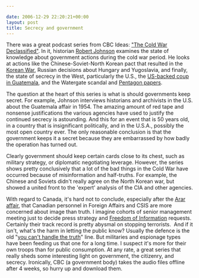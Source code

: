 ```yaml
---

date: 2006-12-29 22:20:21+00:00
layout: post
title: Secrecy and government
---
```


There was a great podcast series from CBC Ideas: ["The Cold War Declassified"](http://www.radio.cbc.ca/programs/ideas/podcast.html). In it, historian [Robert Johnson](http://www.utm.utoronto.ca/~rjohnson/) examines the state of knowledge about government actions during the cold war period. He looks at actions like the Chinese-Soviet-North Korean pact that resulted in the [Korean War](http://en.wikipedia.org/wiki/Korean_War), Russian decisions about Hungary and Yugoslavia, and finally, the state of secrecy in the West, particularly the U.S., the [US-backed coup in Guatemala](http://en.wikipedia.org/wiki/Guatemala#Modern_period), and the Watergate scandal and [Pentagon papers](http://en.wikipedia.org/wiki/Pentagon_Papers).

The question at the heart of this series is what is should governments keep secret. For example, Johnson interviews historians and archivists in the U.S. about the Guatemala affair in 1954. The amazing amount of red tape and nonsense justifications the various agencies have used to justify the continued secrecy is astounding. And this for an event that is 50 years old, in a country that is insignificant politically, and in the U.S.A., possibly the most open country ever. The only reasonable conclusion is that the government keeps it a secret because they are embarrassed by how badly the operation has turned out.

Clearly government should keep certain cards close to its chest, such as military strategy, or diplomatic negotiating leverage. However, the series shows pretty conclusively that a lot of the bad things in the Cold War have occurred because of misinformation and half-truths. For example, the Chinese and Soviets didn't really agree on the North Korean war, but showed a united front to the 'expert' analysis of the CIA and other agencies.

With regard to Canada, it's hard not to conclude, especially after the [Arar affair](http://en.wikipedia.org/wiki/Maher_Arar), that Canadian personnel in Foreign Affairs and CSIS are more concerned about image than truth. I imagine cohorts of senior management meeting just to decide press strategy and [Freedom of Information](http://www.justice.gc.ca/en/ps/atip/index.html) requests.  Certainly their track record is pretty abysmal on stopping terrorists.  And if it isn't, what's the harm in letting the public know? Usually the defence is the old "[you can't handle the truth](http://www.youtube.com/watch?v=ylDkY9RiE30)" line. But militaries and espionage types have been feeding us that one for a long time. I suspect it's more for their own troops than for public consumption.
At any rate, a great series that really sheds some interesting light on government, the citizenry, and secrecy. Ironically, CBC (a government body) takes the audio files offline  after 4 weeks, so hurry up and download them.
